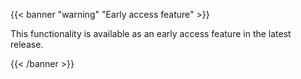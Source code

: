 {{< banner "warning" "Early access feature" >}}

This functionality is available as an early access feature in the latest release.

{{< /banner >}}